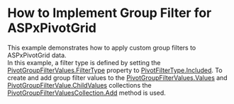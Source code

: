 # How to Implement Group Filter for ASPxPivotGrid


<p>This example demonstrates how to apply custom group filters to ASPxPivotGrid data.<br />
In this example, a filter type is defined by setting the <a href="http://documentation.devexpress.com/#Silverlight/DevExpressXtraPivotGridPivotGroupFilterValues_FilterTypetopic"><u>PivotGroupFilterValues.FilterType</u></a> property to <a href="http://documentation.devexpress.com/#CoreLibraries/DevExpressXtraPivotGridPivotFilterTypeEnumtopic"><u>PivotFilterType.Included</u></a>. To create and add group filter values to the <a href="http://documentation.devexpress.com/#Silverlight/DevExpressXtraPivotGridPivotGroupFilterValues_Valuestopic"><u>PivotGroupFilterValues.Values</u></a> and <a href="http://documentation.devexpress.com/#Silverlight/DevExpressXtraPivotGridPivotGroupFilterValue_ChildValuestopic"><u>PivotGroupFilterValue.ChildValues</u></a> collections the <a href="http://documentation.devexpress.com/#Silverlight/DevExpressXtraPivotGridPivotGroupFilterValuesCollection_Addtopic"><u>PivotGroupFilterValuesCollection.Add</u></a> method is used.</p>

<br/>


